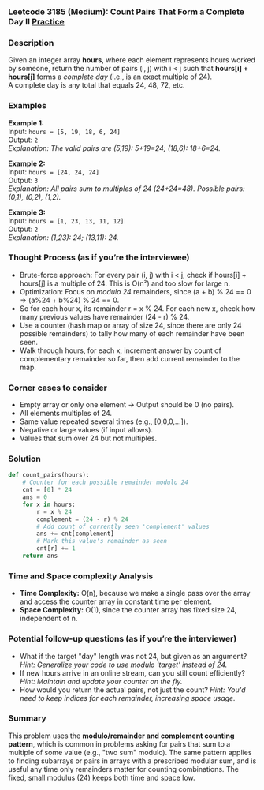 ### Leetcode 3185 (Medium): Count Pairs That Form a Complete Day II [Practice](https://leetcode.com/problems/count-pairs-that-form-a-complete-day-ii)

### Description  
Given an integer array **hours**, where each element represents hours worked by someone, return the number of pairs (i, j) with i < j such that **hours[i] + hours[j]** forms a *complete day* (i.e., is an exact multiple of 24).  
A complete day is any total that equals 24, 48, 72, etc.

### Examples  

**Example 1:**  
Input: `hours = [5, 19, 18, 6, 24]`  
Output: `2`  
*Explanation: The valid pairs are (5,19): 5+19=24; (18,6): 18+6=24.*

**Example 2:**  
Input: `hours = [24, 24, 24]`  
Output: `3`  
*Explanation: All pairs sum to multiples of 24 (24+24=48). Possible pairs: (0,1), (0,2), (1,2).*

**Example 3:**  
Input: `hours = [1, 23, 13, 11, 12]`  
Output: `2`  
*Explanation: (1,23): 24; (13,11): 24.*

### Thought Process (as if you’re the interviewee)  
- Brute-force approach: For every pair (i, j) with i < j, check if hours[i] + hours[j] is a multiple of 24. This is O(n²) and too slow for large n.
- Optimization: Focus on *modulo 24* remainders, since (a + b) % 24 == 0 ⇒ (a%24 + b%24) % 24 == 0.
- So for each hour x, its remainder r = x % 24. For each new x, check how many previous values have remainder (24 - r) % 24.
- Use a counter (hash map or array of size 24, since there are only 24 possible remainders) to tally how many of each remainder have been seen.
- Walk through hours, for each x, increment answer by count of complementary remainder so far, then add current remainder to the map.

### Corner cases to consider  
- Empty array or only one element → Output should be 0 (no pairs).
- All elements multiples of 24.
- Same value repeated several times (e.g., [0,0,0,...]).
- Negative or large values (if input allows).
- Values that sum over 24 but not multiples.

### Solution

```python
def count_pairs(hours):
    # Counter for each possible remainder modulo 24
    cnt = [0] * 24
    ans = 0
    for x in hours:
        r = x % 24
        complement = (24 - r) % 24
        # Add count of currently seen 'complement' values
        ans += cnt[complement]
        # Mark this value's remainder as seen
        cnt[r] += 1
    return ans
```

### Time and Space complexity Analysis  

- **Time Complexity:** O(n), because we make a single pass over the array and access the counter array in constant time per element.
- **Space Complexity:** O(1), since the counter array has fixed size 24, independent of n.

### Potential follow-up questions (as if you’re the interviewer)  

- What if the target "day" length was not 24, but given as an argument?
  *Hint: Generalize your code to use modulo 'target' instead of 24.*
- If new hours arrive in an online stream, can you still count efficiently?
  *Hint: Maintain and update your counter on the fly.*
- How would you return the actual pairs, not just the count?
  *Hint: You'd need to keep indices for each remainder, increasing space usage.*

### Summary
This problem uses the **modulo/remainder and complement counting pattern**, which is common in problems asking for pairs that sum to a multiple of some value (e.g., "two sum" modulo). The same pattern applies to finding subarrays or pairs in arrays with a prescribed modular sum, and is useful any time only remainders matter for counting combinations. The fixed, small modulus (24) keeps both time and space low.